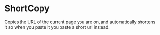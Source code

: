 # ShortCopy
Copies the URL of the current page you are on, and automatically shortens it so when you paste it you paste a short url instead.
